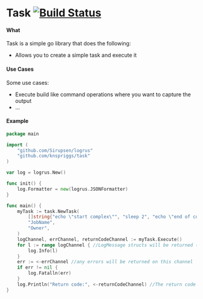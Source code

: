 # Task [![Build Status](https://travis-ci.org/knspriggs/task.svg?branch=master)](https://travis-ci.org/knspriggs/task)

#### What
Task is a simple go library that does the following:
- Allows you to create a simple task and execute it

#### Use Cases
Some use cases:
- Execute build like command operations where you want to capture the output
- ...

#### Example
```go
package main

import (
	"github.com/Sirupsen/logrus"
	"github.com/knspriggs/task"
)

var log = logrus.New()

func init() {
	log.Formatter = new(logrus.JSONFormatter)
}

func main() {
	myTask := task.NewTask(
		[]string{"echo \"start complex\"", "sleep 2", "echo \"end of complex\""},
		"JobName",
		"Owner",
	)
	logChannel, errChannel, returnCodeChannel := myTask.Execute()
	for l := range logChannel { //LogMessage structs will be returned (each line of output from command)
		log.Info(l)
	}
	err := <-errChannel //any errors will be returned on this channel
	if err != nil {
		log.Fatalln(err)
	}
	log.Println("Return code:", <-returnCodeChannel) //The return code is also available
}
```
